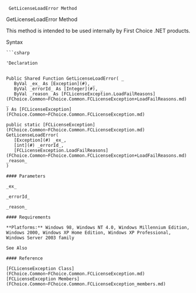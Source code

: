 ﻿     GetLicenseLoadError Method                                                   

GetLicenseLoadError Method

This method is intended to be used internally by First Choice .NET products.

Syntax

```vbnet
```csharp

'Declaration
 

Public Shared Function GetLicenseLoadError( _
   ByVal _ex_ As [Exception](#), _
   ByVal _errorId_ As [Integer](#), _
   ByVal _reason_ As [FCLicenseException.LoadFailReasons](FChoice.Common~FChoice.Common.FCLicenseException+LoadFailReasons.md) _
) As [FCLicenseException](FChoice.Common~FChoice.Common.FCLicenseException.md)

public static [FCLicenseException](FChoice.Common~FChoice.Common.FCLicenseException.md) GetLicenseLoadError( 
   [Exception](#) _ex_,
   [int](#) _errorId_,
   [FCLicenseException.LoadFailReasons](FChoice.Common~FChoice.Common.FCLicenseException+LoadFailReasons.md) _reason_
)

#### Parameters

_ex_

_errorId_

_reason_

#### Requirements

**Platforms:** Windows 98, Windows NT 4.0, Windows Millennium Edition, Windows 2000, Windows XP Home Edition, Windows XP Professional, Windows Server 2003 family

See Also

#### Reference

[FCLicenseException Class](FChoice.Common~FChoice.Common.FCLicenseException.md)  
[FCLicenseException Members](FChoice.Common~FChoice.Common.FCLicenseException_members.md)